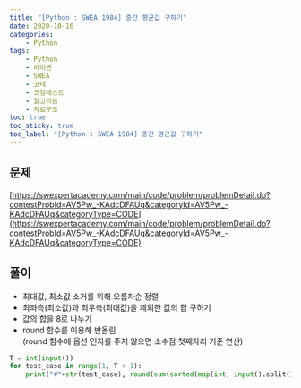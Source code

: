 ```yaml
---
title: "[Python : SWEA 1984] 중간 평균값 구하기"
date: 2020-10-16
categories:
    - Python
tags:
    - Python
    - 파이썬
    - SWEA
    - 코테
    - 코딩테스트
    - 알고리즘
    - 자료구조
toc: true
toc_sticky: true
toc_label: "[Python : SWEA 1984] 중간 평균값 구하기"
---
```

## 문제
[https://swexpertacademy.com/main/code/problem/problemDetail.do?contestProbId=AV5Pw_-KAdcDFAUq&categoryId=AV5Pw_-KAdcDFAUq&categoryType=CODE](https://swexpertacademy.com/main/code/problem/problemDetail.do?contestProbId=AV5Pw_-KAdcDFAUq&categoryId=AV5Pw_-KAdcDFAUq&categoryType=CODE)

## 풀이
- 최대값, 최소값 소거를 위해 오름차순 정렬
- 최좌측(최소값)과 최우측(최대값)을 제외한 값의 합 구하기
- 값의 합을 8로 나누기
- round 함수를 이용해 반올림  
(round 함수에 옵션 인자를 주지 않으면 소수점 첫째자리 기준 연산)

```python
T = int(input())
for test_case in range(1, T + 1):
    print("#"+str(test_case), round(sum(sorted(map(int, input().split()))[1:-1])/8))
```